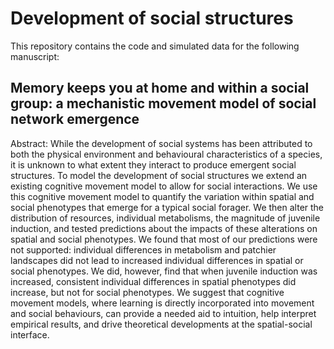 Development of social structures
================

This repository contains the code and simulated data for the following manuscript:

Memory keeps you at home and within a social group: a mechanistic movement model of social network emergence
--------------------------------------------------------

Abstract:    While the development of social systems has been attributed to both the physical environment and behavioural characteristics of a species, it is unknown to what extent they interact to produce emergent social structures. To model the development of social structures we extend an existing cognitive movement model to allow for social interactions. We use this cognitive movement model to quantify the variation within spatial and social phenotypes that emerge for a typical social forager. We then alter the distribution of resources, individual metabolisms, the magnitude of juvenile induction, and tested predictions about the impacts of these alterations on spatial and social phenotypes. We found that most of our predictions were not supported: individual differences in metabolism and patchier landscapes did not lead to increased individual differences in spatial or social phenotypes. We did, however, find that when juvenile induction was increased, consistent individual differences in spatial phenotypes did increase, but not for social phenotypes. We suggest that cognitive movement models, where learning is directly incorporated into movement and social behaviours, can provide a needed aid to intuition, help interpret empirical results, and drive theoretical developments at the spatial-social interface.
